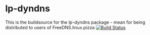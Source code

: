 # lp-dyndns

This is the buildsource for the lp-dyndns package - mean for being distributed to users of FreeDNS.linux.pizza
[![Build Status](https://drone.selea.se/api/badges/jonathan/lp-dyndns/status.svg)](https://drone.selea.se/jonathan/lp-dyndns)